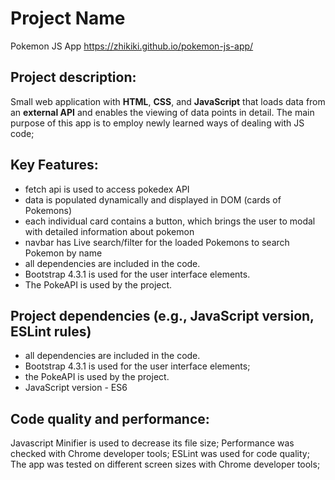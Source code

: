 # Project Name
Pokemon JS App
https://zhikiki.github.io/pokemon-js-app/

## Project description:
Small web application with **HTML**, **CSS**, and **JavaScript** that loads data from an **external API** and enables the viewing of data points in detail.
The main purpose of this app is to employ newly learned ways of dealing with JS code;

## Key Features:
- fetch api is used to access pokedex API
- data is populated dynamically and displayed in DOM (cards of Pokemons)
- each individual card contains a button, which brings the user to modal with detailed information about pokemon
- navbar has Live search/filter for the loaded Pokemons to search Pokemon by name
- all dependencies are included in the code.
- Bootstrap 4.3.1 is used for the user interface elements.
- The PokeAPI is used by the project.

## Project dependencies (e.g., JavaScript version, ESLint rules)
- all dependencies are included in the code.
- Bootstrap 4.3.1 is used for the user interface elements;
- the PokeAPI is used by the project.
- JavaScript version - ES6

## Code quality and performance:
Javascript Minifier is used to decrease its file size;
Performance was checked with Chrome developer tools;
ESLint was used for code quality;
The app was tested on different screen sizes with Chrome developer tools;